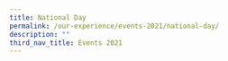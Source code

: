 ```yaml
---
title: National Day
permalink: /our-experience/events-2021/national-day/
description: ""
third_nav_title: Events 2021
---
```

